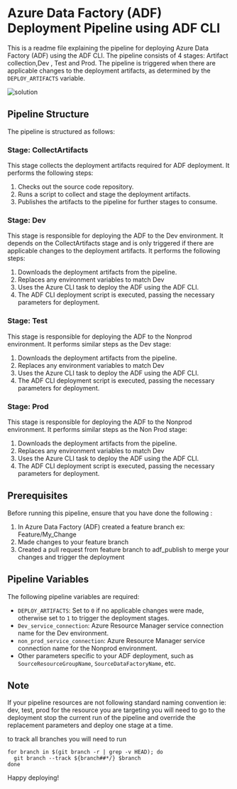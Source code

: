 # Azure Data Factory (ADF) Deployment Pipeline using ADF CLI

This is a readme file explaining the pipeline for deploying Azure Data Factory (ADF) using the ADF CLI. The pipeline consists of 4 stages: Artifact collection,Dev , Test and Prod. The pipeline is triggered when there are applicable changes to the deployment artifacts, as determined by the `DEPLOY_ARTIFACTS` variable.

![solution][solution_diagram]
## Pipeline Structure

The pipeline is structured as follows:

### Stage: CollectArtifacts

This stage collects the deployment artifacts required for ADF deployment. It performs the following steps:

1. Checks out the source code repository.
2. Runs a script to collect and stage the deployment artifacts.
3. Publishes the artifacts to the pipeline for further stages to consume.

### Stage: Dev

This stage is responsible for deploying the ADF to the Dev environment. It depends on the CollectArtifacts stage and is only triggered if there are applicable changes to the deployment artifacts. It performs the following steps:

1. Downloads the deployment artifacts from the pipeline.
2. Replaces any environment variables to match Dev
3. Uses the Azure CLI task to deploy the ADF using the ADF CLI.
4. The ADF CLI deployment script is executed, passing the necessary parameters for deployment.

### Stage: Test

This stage is responsible for deploying the ADF to the Nonprod environment. It performs similar steps as the Dev stage:

1. Downloads the deployment artifacts from the pipeline.
2. Replaces any environment variables to match Dev
3. Uses the Azure CLI task to deploy the ADF using the ADF CLI.
4. The ADF CLI deployment script is executed, passing the necessary parameters for deployment.

### Stage: Prod

This stage is responsible for deploying the ADF to the Nonprod environment. It performs similar steps as the Non Prod stage:

1. Downloads the deployment artifacts from the pipeline.
2. Replaces any environment variables to match Dev
3. Uses the Azure CLI task to deploy the ADF using the ADF CLI.
4. The ADF CLI deployment script is executed, passing the necessary parameters for deployment.


## Prerequisites

Before running this pipeline, ensure that you have done the following :

1. In Azure Data Factory (ADF) created a feature branch ex: Feature/My_Change
2. Made changes to your feature branch
3. Created a pull request from feature branch to adf_publish to merge your changes and trigger the deployment

## Pipeline Variables

The following pipeline variables are required:

- `DEPLOY_ARTIFACTS`: Set to `0` if no applicable changes were made, otherwise set to `1` to trigger the deployment stages.
- `Dev_service_connection`: Azure Resource Manager service connection name for the Dev environment.
- `non_prod_service_connection`: Azure Resource Manager service connection name for the Nonprod environment.
- Other parameters specific to your ADF deployment, such as `SourceResourceGroupName`, `SourceDataFactoryName`, etc.



## Note

If your pipeline resources are not following standard naming convention ie: dev, test, prod for the resource you are targeting you will need to go to the deployment stop the current run of the pipeline and override the replacement parameters and deploy one stage at a time.

to track all branches you will need to run 

```
for branch in $(git branch -r | grep -v HEAD); do
  git branch --track ${branch##*/} $branch
done
```

Happy deploying!

[solution_diagram]:https://lucid.app/publicSegments/view/9096220c-cf05-4c07-957c-388e8a17089a/image.png